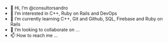 - 👋 Hi, I’m @consultorsandro
- 👀 I’m interested in C++, Ruby on Rails and DevOps
- 🌱 I’m currently learning C++, Git and Github, SQL, Firebase and Ruby on Rails
- 💞️ I’m looking to collaborate on ...
- 📫 How to reach me ...

<!---
consultorsandro/consultorsandro is a ✨ special ✨ repository because its `README.md` (this file) appears on your GitHub profile.
You can click the Preview link to take a look at your changes.
--->
